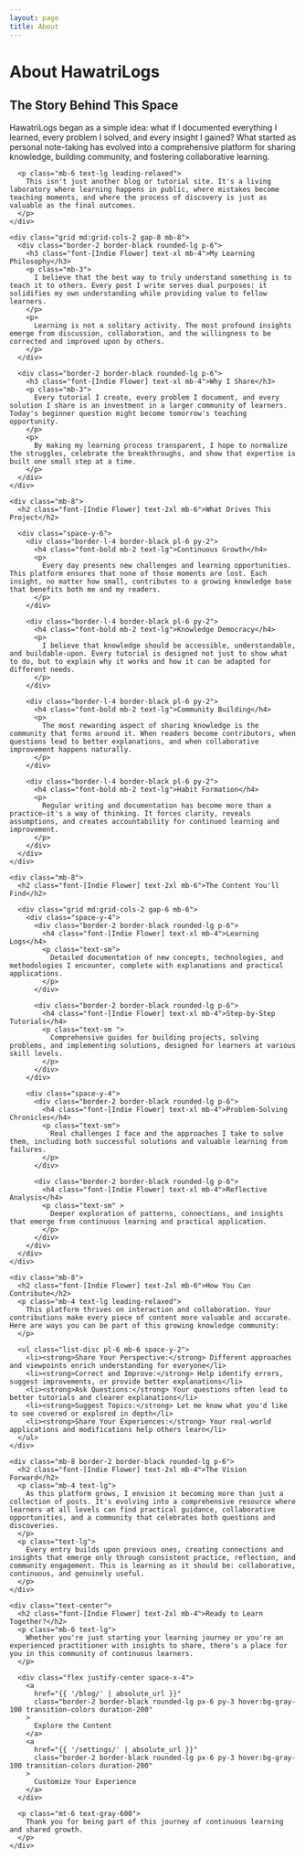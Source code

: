 ```yaml
---
layout: page
title: About
---
```


<div class="max-w-4xl mx-auto p-8">
  <h1 class="font-[Indie Flower] text-4xl mb-8 text-center">About HawatriLogs</h1>
  
  <div class="prose max-w-none">
    <div class="mb-8">
      <h2 class="font-[Indie Flower] text-2xl mb-6">The Story Behind This Space</h2>
      <p class="mb-4 text-lg leading-relaxed">
        HawatriLogs began as a simple idea: what if I documented everything I learned, every problem I solved, and every insight I gained? What started as personal note-taking has evolved into a comprehensive platform for sharing knowledge, building community, and fostering collaborative learning.
      </p>
      
      <p class="mb-6 text-lg leading-relaxed">
        This isn't just another blog or tutorial site. It's a living laboratory where learning happens in public, where mistakes become teaching moments, and where the process of discovery is just as valuable as the final outcomes.
      </p>
    </div>

    <div class="grid md:grid-cols-2 gap-8 mb-8">
      <div class="border-2 border-black rounded-lg p-6">
        <h3 class="font-[Indie Flower] text-xl mb-4">My Learning Philosophy</h3>
        <p class="mb-3">
          I believe that the best way to truly understand something is to teach it to others. Every post I write serves dual purposes: it solidifies my own understanding while providing value to fellow learners.
        </p>
        <p>
          Learning is not a solitary activity. The most profound insights emerge from discussion, collaboration, and the willingness to be corrected and improved upon by others.
        </p>
      </div>
      
      <div class="border-2 border-black rounded-lg p-6">
        <h3 class="font-[Indie Flower] text-xl mb-4">Why I Share</h3>
        <p class="mb-3">
          Every tutorial I create, every problem I document, and every solution I share is an investment in a larger community of learners. Today's beginner question might become tomorrow's teaching opportunity.
        </p>
        <p>
          By making my learning process transparent, I hope to normalize the struggles, celebrate the breakthroughs, and show that expertise is built one small step at a time.
        </p>
      </div>
    </div>

    <div class="mb-8">
      <h2 class="font-[Indie Flower] text-2xl mb-6">What Drives This Project</h2>
      
      <div class="space-y-6">
        <div class="border-l-4 border-black pl-6 py-2">
          <h4 class="font-bold mb-2 text-lg">Continuous Growth</h4>
          <p>
            Every day presents new challenges and learning opportunities. This platform ensures that none of those moments are lost. Each insight, no matter how small, contributes to a growing knowledge base that benefits both me and my readers.
          </p>
        </div>
        
        <div class="border-l-4 border-black pl-6 py-2">
          <h4 class="font-bold mb-2 text-lg">Knowledge Democracy</h4>
          <p>
            I believe that knowledge should be accessible, understandable, and buildable-upon. Every tutorial is designed not just to show what to do, but to explain why it works and how it can be adapted for different needs.
          </p>
        </div>
        
        <div class="border-l-4 border-black pl-6 py-2">
          <h4 class="font-bold mb-2 text-lg">Community Building</h4>
          <p>
            The most rewarding aspect of sharing knowledge is the community that forms around it. When readers become contributors, when questions lead to better explanations, and when collaborative improvement happens naturally.
          </p>
        </div>
        
        <div class="border-l-4 border-black pl-6 py-2">
          <h4 class="font-bold mb-2 text-lg">Habit Formation</h4>
          <p>
            Regular writing and documentation has become more than a practice—it's a way of thinking. It forces clarity, reveals assumptions, and creates accountability for continued learning and improvement.
          </p>
        </div>
      </div>
    </div>

    <div class="mb-8">
      <h2 class="font-[Indie Flower] text-2xl mb-6">The Content You'll Find</h2>
      
      <div class="grid md:grid-cols-2 gap-6 mb-6">
        <div class="space-y-4">
          <div class="border-2 border-black rounded-lg p-6">
            <h4 class="font-[Indie Flower] text-xl mb-4">Learning Logs</h4>
            <p class="text-sm">
              Detailed documentation of new concepts, technologies, and methodologies I encounter, complete with explanations and practical applications.
            </p>
          </div>
          
          <div class="border-2 border-black rounded-lg p-6">
            <h4 class="font-[Indie Flower] text-xl mb-4">Step-by-Step Tutorials</h4>
            <p class="text-sm ">
              Comprehensive guides for building projects, solving problems, and implementing solutions, designed for learners at various skill levels.
            </p>
          </div>
        </div>
        
        <div class="space-y-4">
          <div class="border-2 border-black rounded-lg p-6">
            <h4 class="font-[Indie Flower] text-xl mb-4">Problem-Solving Chronicles</h4>
            <p class="text-sm">
              Real challenges I face and the approaches I take to solve them, including both successful solutions and valuable learning from failures.
            </p>
          </div>
          
          <div class="border-2 border-black rounded-lg p-6">
            <h4 class="font-[Indie Flower] text-xl mb-4">Reflective Analysis</h4>
            <p class="text-sm" >
              Deeper exploration of patterns, connections, and insights that emerge from continuous learning and practical application.
            </p>
          </div>
        </div>
      </div>
    </div>

    <div class="mb-8">
      <h2 class="font-[Indie Flower] text-2xl mb-6">How You Can Contribute</h2>
      <p class="mb-4 text-lg leading-relaxed">
        This platform thrives on interaction and collaboration. Your contributions make every piece of content more valuable and accurate. Here are ways you can be part of this growing knowledge community:
      </p>
      
      <ul class="list-disc pl-6 mb-6 space-y-2">
        <li><strong>Share Your Perspective:</strong> Different approaches and viewpoints enrich understanding for everyone</li>
        <li><strong>Correct and Improve:</strong> Help identify errors, suggest improvements, or provide better explanations</li>
        <li><strong>Ask Questions:</strong> Your questions often lead to better tutorials and clearer explanations</li>
        <li><strong>Suggest Topics:</strong> Let me know what you'd like to see covered or explored in depth</li>
        <li><strong>Share Your Experiences:</strong> Your real-world applications and modifications help others learn</li>
      </ul>
    </div>

    <div class="mb-8 border-2 border-black rounded-lg p-6">
      <h2 class="font-[Indie Flower] text-2xl mb-4">The Vision Forward</h2>
      <p class="mb-4 text-lg">
        As this platform grows, I envision it becoming more than just a collection of posts. It's evolving into a comprehensive resource where learners at all levels can find practical guidance, collaborative opportunities, and a community that celebrates both questions and discoveries.
      </p>
      <p class="text-lg">
        Every entry builds upon previous ones, creating connections and insights that emerge only through consistent practice, reflection, and community engagement. This is learning as it should be: collaborative, continuous, and genuinely useful.
      </p>
    </div>

    <div class="text-center">
      <h2 class="font-[Indie Flower] text-2xl mb-4">Ready to Learn Together?</h2>
      <p class="mb-6 text-lg">
        Whether you're just starting your learning journey or you're an experienced practitioner with insights to share, there's a place for you in this community of continuous learners.
      </p>
      
      <div class="flex justify-center space-x-4">
        <a 
          href="{{ '/blog/' | absolute_url }}" 
          class="border-2 border-black rounded-lg px-6 py-3 hover:bg-gray-100 transition-colors duration-200"
        >
          Explore the Content
        </a>
        <a 
          href="{{ '/settings/' | absolute_url }}" 
          class="border-2 border-black rounded-lg px-6 py-3 hover:bg-gray-100 transition-colors duration-200"
        >
          Customize Your Experience
        </a>
      </div>
      
      <p class="mt-6 text-gray-600">
        Thank you for being part of this journey of continuous learning and shared growth.
      </p>
    </div>
  </div>
</div>
